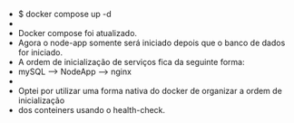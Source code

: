 - $ docker compose up -d
-
- Docker compose foi atualizado.
- Agora o node-app somente será iniciado depois que o banco de dados for iniciado. 
- A ordem de inicialização de serviços fica da seguinte forma:
- mySQL --> NodeApp --> nginx
- 
- Optei por utilizar uma forma nativa do docker de organizar a ordem de inicialização 
- dos conteiners usando o health-check. 
